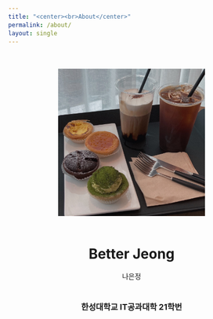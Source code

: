 ```yaml
---
title: "<center><br>About</center>"
permalink: /about/
layout: single
---
```


<p align="center">
<br><br>
<img src="/assets/images/about/210510_cafe.jpg" width="300" height="300">
<br><br>
<h1 align="center">Better Jeong</h1>
<center>나은정</center><br>
<h3 align="center">한성대학교 IT공과대학 21학번</h3>
</p>